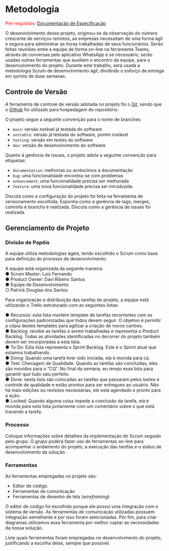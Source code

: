 
# Metodologia

<span style="color:red">Pré-requisitos: <a href="2-Especificação do Projeto.md"> Documentação de Especificação</a></span>

O desenvolvimento desse projeto, originou-se da observação do número crescente de serviços remotos, as empresas necessitam de uma forma ágil e segura para administrar as horas trabalhadas de seus funcionários.
Serão feitas reuniões entre a equipe de forma on-line na ferramenta Teams, através de conversas pelo aplicativo WhatsApp e se necessário, serão usadas outras ferramentas que auxiliem o encontro da equipe, para o desenvolvimento do projeto.
Durante este trabalho, será usada a metodologia Scrum de desenvolvimento ágil, dividindo o esforço de entrega em sprints de duas semanas.

## Controle de Versão

A ferramenta de controle de versão adotada no projeto foi o
[Git](https://git-scm.com/), sendo que o [Github](https://github.com)
foi utilizado para hospedagem do repositório.

O projeto segue a seguinte convenção para o nome de branches:

- `main`: versão estável já testada do software
- `unstable`: versão já testada do software, porém instável
- `testing`: versão em testes do software
- `dev`: versão de desenvolvimento do software

Quanto à gerência de issues, o projeto adota a seguinte convenção para
etiquetas:

- `documentation`: melhorias ou acréscimos à documentação
- `bug`: uma funcionalidade encontra-se com problemas
- `enhancement`: uma funcionalidade precisa ser melhorada
- `feature`: uma nova funcionalidade precisa ser introduzida

Discuta como a configuração do projeto foi feita na ferramenta de versionamento escolhida. Exponha como a gerência de tags, merges, commits e branchs é realizada. Discuta como a gerência de issues foi realizada.


## Gerenciamento de Projeto

### Divisão de Papéis <br>

A equipe utiliza metodologias ágeis, tendo escolhido o Scrum como base para definição do processo de desenvolvimento.
 
A equipe está organizada da seguinte maneira: <br>
●     Scrum Master: Luiz Fernando <br>
●     Product Owner: Davi Ribeiro Santos <br>
●     Equipe de Desenvolvimento <br>
○     Patrick Douglas dos Santos <br>
 
Para organização e distribuição das tarefas do projeto, a equipe está utilizando o Trello estruturado com as seguintes listas: <br>
 
●     Recursos: esta lista mantém template de tarefas recorrentes com as configurações padronizadas que todos devem seguir. O objetivo é permitir a cópia destes templates para agilizar a criação de novos cartões. <br>
●     Backlog: recebe as tarefas a serem trabalhadas e representa o Product Backlog. Todas as atividades identificadas no decorrer do projeto também devem ser incorporadas a esta lista. <br>
●     To Do: Esta lista representa o Sprint Backlog. Este é o Sprint atual que estamos trabalhando.<br>
●     Doing: Quando uma tarefa tiver sido iniciada, ela é movida para cá.<br>
●     Test: Checagem de Qualidade. Quando as tarefas são concluídas, eles são movidos para o “CQ”. No final da semana, eu revejo essa lista para garantir que tudo saiu perfeito.<br>
●     Done: nesta lista são colocadas as tarefas que passaram pelos testes e controle de qualidade e estão prontos para ser entregues ao usuário. Não há mais edições ou revisões necessárias, ele está agendado e pronto para a ação.<br>
●     Locked: Quando alguma coisa impede a conclusão da tarefa, ela é movida para esta lista juntamente com um comentário sobre o que está travando a tarefa.<br>
 



### Processo

Coloque  informações sobre detalhes da implementação do Scrum seguido pelo grupo. O grupo poderá fazer uso de ferramentas on-line para acompanhar o andamento do projeto, a execução das tarefas e o status de desenvolvimento da solução.
 

### Ferramentas

As ferramentas empregadas no projeto são:

- Editor de código.
- Ferramentas de comunicação
- Ferramentas de desenho de tela (_wireframing_)

O editor de código foi escolhido porque ele possui uma integração com o
sistema de versão. As ferramentas de comunicação utilizadas possuem
integração semelhante e por isso foram selecionadas. Por fim, para criar
diagramas utilizamos essa ferramenta por melhor captar as
necessidades da nossa solução.

Liste quais ferramentas foram empregadas no desenvolvimento do projeto, justificando a escolha delas, sempre que possível.
 

